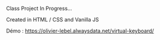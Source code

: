 Class Project In Progress...

Created in HTML / CSS and Vanilla JS

Démo : https://olivier-lebel.alwaysdata.net/virtual-keyboard/
